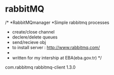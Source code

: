 rabbitMQ
========
/*
 *RabbitMQmanager
 *Simple rabbitmq processes 
 * create/close channel
 * declere/delete queues
 * send/recieve obj
 * to install server : http://www.rabbitmq.com/
 * 
 * written for my intership at EBA(eba.gov.tr)
 */


<dependency>
	<groupId>com.rabbitmq</groupId>
	<artifactId>rabbitmq-client</artifactId>
	<version>1.3.0</version>
</dependency>
            
